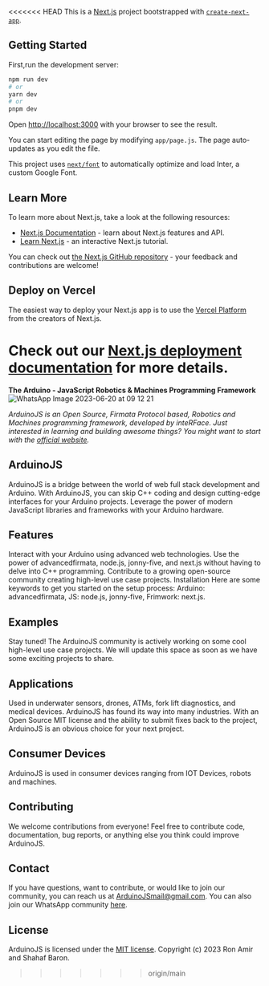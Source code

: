 <<<<<<< HEAD
This is a [Next.js](https://nextjs.org/) project bootstrapped with [`create-next-app`](https://github.com/vercel/next.js/tree/canary/packages/create-next-app).

## Getting Started

First,run the development server:

```bash
npm run dev
# or
yarn dev
# or
pnpm dev
```

Open [http://localhost:3000](http://localhost:3000) with your browser to see the result.

You can start editing the page by modifying `app/page.js`. The page auto-updates as you edit the file.

This project uses [`next/font`](https://nextjs.org/docs/basic-features/font-optimization) to automatically optimize and load Inter, a custom Google Font.

## Learn More

To learn more about Next.js, take a look at the following resources:

- [Next.js Documentation](https://nextjs.org/docs) - learn about Next.js features and API.
- [Learn Next.js](https://nextjs.org/learn) - an interactive Next.js tutorial.

You can check out [the Next.js GitHub repository](https://github.com/vercel/next.js/) - your feedback and contributions are welcome!

## Deploy on Vercel

The easiest way to deploy your Next.js app is to use the [Vercel Platform](https://vercel.com/new?utm_medium=default-template&filter=next.js&utm_source=create-next-app&utm_campaign=create-next-app-readme) from the creators of Next.js.

Check out our [Next.js deployment documentation](https://nextjs.org/docs/deployment) for more details.
=======
**The Arduino - JavaScript Robotics & Machines Programming Framework**
![WhatsApp Image 2023-06-20 at 09 12 21](https://github.com/ArduinoJS2023/ArduinoJS/assets/136968157/a7107b33-e52b-4829-be57-8499d32efd56)

_ArduinoJS is an Open Source, Firmata Protocol based, Robotics and Machines programming framework, developed by inteRFace.
Just interested in learning and building awesome things? You might want to start with the [official website](ArduinoJS.com)._

## ArduinoJS
ArduinoJS is a bridge between the world of web full stack development and Arduino. With ArduinoJS, you can skip C++ coding and design cutting-edge interfaces for your Arduino projects. Leverage the power of modern JavaScript libraries and frameworks with your Arduino hardware.

## Features
Interact with your Arduino using advanced web technologies.
Use the power of advancedfirmata, node.js, jonny-five, and next.js without having to delve into C++ programming.
Contribute to a growing open-source community creating high-level use case projects.
Installation
Here are some keywords to get you started on the setup process: Arduino: advancedfirmata, JS: node.js, jonny-five, Frimwork: next.js.

## Examples
Stay tuned! The ArduinoJS community is actively working on some cool high-level use case projects. We will update this space as soon as we have some exciting projects to share.

## Applications
Used in underwater sensors, drones, ATMs, fork lift diagnostics, and medical devices. ArduinoJS has found its way into many industries. With an Open Source MIT license and the ability to submit fixes back to the project, ArduinoJS is an obvious choice for your next project.

## Consumer Devices
ArduinoJS is used in consumer devices ranging from IOT Devices, robots and machines.

## Contributing
We welcome contributions from everyone! Feel free to contribute code, documentation, bug reports, or anything else you think could improve ArduinoJS.

## Contact
If you have questions, want to contribute, or would like to join our community, you can reach us at ArduinoJSmail@gmail.com.
You can also join our WhatsApp community [here](https://chat.whatsapp.com/Bdr7kgCIG54A9LRP5f2Qzr).

## License
ArduinoJS is licensed under the [MIT license](https://opensource.org/license/mit/).
Copyright (c) 2023 Ron Amir and Shahaf Baron.
>>>>>>> origin/main

